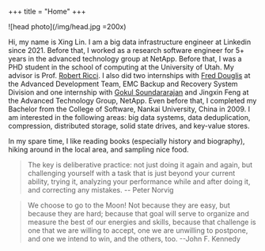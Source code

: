 +++
title = "Home"
+++


![head photo](/img/head.jpg =200x)

Hi, my name is Xing Lin. I am a big data infrastructure engineer at Linkedin since 2021.
Before that, I worked as a research software engineer 
for 5+ years in the advanced technology group at NetApp.
Before that, I was a PHD student in the school of computing at the University of Utah. 
My advisor is Prof. [Robert Ricci][ricci]. 
I also did two internships with [Fred Douglis][fred] at the Advanced Development Team, EMC Backup and Recovery System Division and one internship with 
[Gokul Soundararajan][gokul] and Jingxin Feng at the Advanced Technology Group, NetApp.
Even before that, I completed my Bachelor from the College of Software, Nankai University, China in 2009.
I am interested in the following areas: big data systems, data deduplication, compression, distributed storage, solid state drives, and key-value stores.


In my spare time, I like reading books (especially history and biography), hiking around in the local area, and sampling nice food. 

> The key is deliberative practice: not just doing it again and again, but challenging yourself with a task that is just beyond your current ability, trying it, analyzing your performance while and after doing it, and correcting any mistakes.     -- Peter Norvig


> We choose to go to the Moon! Not because they are easy, but because they are hard; because that goal will serve to organize and measure the best of our energies and skills, because that challenge is one that we are willing to accept, one we are unwilling to postpone, and one we intend to win, and the others, too.   --John F. Kennedy

[ricci]: https://ricci.io/
[fred]: http://www.douglis.org/fred/ 
[gokul]: http://www.gokulsoundar.com/
